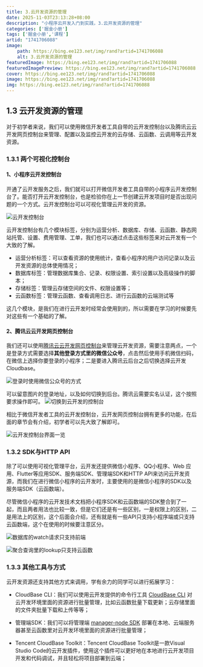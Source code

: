 ```yaml
---
title: 3.云开发资源的管理
date: 2025-11-03T23:13:28+08:00
description: "小程序云开发入门到实践，3.云开发资源的管理"
categories: ['掘金小册']
tags: ['掘金小册','课程']
artid: "1741706088"
image:
    path: https://bing.ee123.net/img/rand?artid=1741706088
    alt: 3.云开发资源的管理
featuredImage: https://bing.ee123.net/img/rand?artid=1741706088
featuredImagePreview: https://bing.ee123.net/img/rand?artid=1741706088
cover: https://bing.ee123.net/img/rand?artid=1741706088
image: https://bing.ee123.net/img/rand?artid=1741706088
img: https://bing.ee123.net/img/rand?artid=1741706088
---
```


## 1.3 云开发资源的管理
对于初学者来说，我们可以使用微信开发者工具自带的云开发控制台以及腾讯云云开发网页控制台来管理、配置以及监控云开发的云存储、云函数、云调用等云开发资源。

### 1.3.1 两个可视化控制台
#### 1、小程序云开发控制台
开通了云开发服务之后，我们就可以打开微信开发者工具自带的小程序云开发控制台了。能否打开云开发控制台，也是检验你在上一节创建云开发项目时是否出现问题的一个方式。云开发控制台可以可视化管理云开发的资源。

![云开发控制台](https://p3-juejin.byteimg.com/tos-cn-i-k3u1fbpfcp/3469e61f9165462dab243aaf545f786e~tplv-k3u1fbpfcp-zoom-1.image)

云开发控制台有几个模块标签，分别为运营分析、数据库、存储、云函数、静态网站托管、设置、费用管理、工单，我们也可以通过点击这些标签来对云开发有一个大致的了解。

- 运营分析标签：可以查看资源的使用统计，查看小程序的用户访问记录以及云开发资源的总体使用情况；
- 数据库标签：管理数据库集合、记录、权限设置、索引设置以及高级操作的脚本；
- 存储标签：管理云存储空间的文件、权限设置等；
- 云函数标签：管理云函数、查看调用日志、进行云函数的云端测试等

这几个模块，是我们在进行云开发时经常会使用到的，所以需要在学习的时候要先对这些有一个基础的了解。

#### 2、腾讯云云开发网页控制台
我们还可以使用[腾讯云云开发网页控制台](https://console.cloud.tencent.com/tcb)来管理云开发资源，需要注意两点，一个是登录方式需要选择**其他登录方式里的微信公众号**，点击然后使用手机微信扫码，在微信上选择你要登录的小程序；二是要进入腾讯云后台之后切换选择云开发Cloudbase。

![登录时使用微信公众号的方式](https://p3-juejin.byteimg.com/tos-cn-i-k3u1fbpfcp/cf5be222c65d4bc6ad2210c2e9ed1338~tplv-k3u1fbpfcp-zoom-1.image)

可以留意图片的登录地址，以及如何切换到后台。腾讯云需要实名认证，这个按照要求操作即可。
![切换到云开发的控制台](https://p3-juejin.byteimg.com/tos-cn-i-k3u1fbpfcp/cc35c58be25b42838fc26472a8849a86~tplv-k3u1fbpfcp-zoom-1.image)

相比于微信开发者工具的云开发控制台，云开发网页控制台拥有更多的功能，在后面的章节会有介绍，初学者可以先大致了解即可。

![云开发控制台界面一览](https://p3-juejin.byteimg.com/tos-cn-i-k3u1fbpfcp/0dac8422b38b40a3a666a098a4b5c9b6~tplv-k3u1fbpfcp-zoom-1.image)

### 1.3.2 SDK与HTTP API
除了可以使用可视化管理平台，云开发还提供微信小程序、QQ小程序、Web 应用、Flutter等应用SDK、服务端SDK、管理端SDK和HTTP API来访问云开发资源，而我们在进行微信小程序的云开发时，主要使用的是微信小程序的SDK以及服务端SDK（云函数端）。

尽管微信小程序的云开发技术文档把小程序SDK和云函数端的SDK整合到了一起，而且两者用法也比较一致，但是它们还是有一些区别，一是权限上的区别，二是用法上的区别，这个后面会介绍，还有就是有一些API只支持小程序端或只支持云函数端，这个在使用的时候要注意区分。

![数据库的watch请求只支持前端](https://p3-juejin.byteimg.com/tos-cn-i-k3u1fbpfcp/5414a7c68fa74bb0ae57e2f285050113~tplv-k3u1fbpfcp-zoom-1.image)

![聚合查询里的lookup只支持云函数](https://p3-juejin.byteimg.com/tos-cn-i-k3u1fbpfcp/88ddf7a3059741fa9242813af057721e~tplv-k3u1fbpfcp-zoom-1.image)

### 1.3.3 其他工具与方式
云开发资源还支持其他方式来调用，学有余力的同学可以进行拓展学习：
- CloudBase CLI：我们可以使用云开发提供的命令行工具 [CloudBase CLI](https://docs.cloudbase.net/cli/intro.html) 对云开发环境里面的资源进行批量管理，比如云函数批量下载更新；云存储里面的文件夹批量下载和上传等等；

- 管理端SDK：我们可以将管理端 [manager-node SDK](https://docs.cloudbase.net/api-reference/manager/node/introduction.html) 部署在本地、云端服务器甚至云函数里对云开发环境里面的资源进行批量管理；

- Tencent CloudBase Toolkit：Tencent CloudBase Toolkit是一款Visual Studio Code的云开发插件，使用这个插件可以更好地在本地进行云开发项目开发和代码调试，并且轻松将项目部署到云端；
